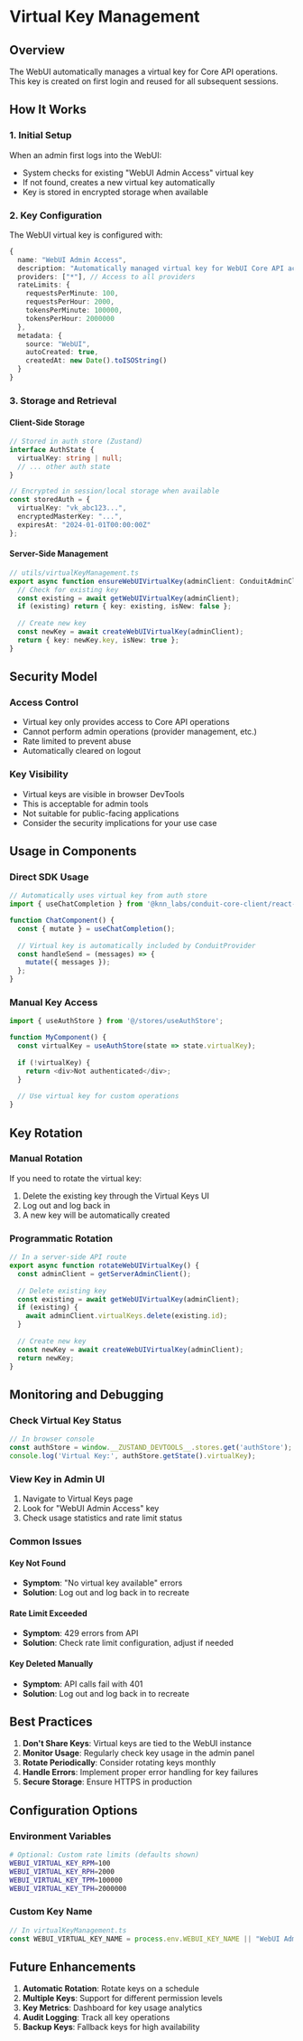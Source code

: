 # Virtual Key Management

## Overview

The WebUI automatically manages a virtual key for Core API operations. This key is created on first login and reused for all subsequent sessions.

## How It Works

### 1. Initial Setup
When an admin first logs into the WebUI:
- System checks for existing "WebUI Admin Access" virtual key
- If not found, creates a new virtual key automatically
- Key is stored in encrypted storage when available

### 2. Key Configuration
The WebUI virtual key is configured with:
```typescript
{
  name: "WebUI Admin Access",
  description: "Automatically managed virtual key for WebUI Core API access",
  providers: ["*"], // Access to all providers
  rateLimits: {
    requestsPerMinute: 100,
    requestsPerHour: 2000,
    tokensPerMinute: 100000,
    tokensPerHour: 2000000
  },
  metadata: {
    source: "WebUI",
    autoCreated: true,
    createdAt: new Date().toISOString()
  }
}
```

### 3. Storage and Retrieval

#### Client-Side Storage
```typescript
// Stored in auth store (Zustand)
interface AuthState {
  virtualKey: string | null;
  // ... other auth state
}

// Encrypted in session/local storage when available
const storedAuth = {
  virtualKey: "vk_abc123...",
  encryptedMasterKey: "...",
  expiresAt: "2024-01-01T00:00:00Z"
};
```

#### Server-Side Management
```typescript
// utils/virtualKeyManagement.ts
export async function ensureWebUIVirtualKey(adminClient: ConduitAdminClient) {
  // Check for existing key
  const existing = await getWebUIVirtualKey(adminClient);
  if (existing) return { key: existing, isNew: false };
  
  // Create new key
  const newKey = await createWebUIVirtualKey(adminClient);
  return { key: newKey.key, isNew: true };
}
```

## Security Model

### Access Control
- Virtual key only provides access to Core API operations
- Cannot perform admin operations (provider management, etc.)
- Rate limited to prevent abuse
- Automatically cleared on logout

### Key Visibility
- Virtual keys are visible in browser DevTools
- This is acceptable for admin tools
- Not suitable for public-facing applications
- Consider the security implications for your use case

## Usage in Components

### Direct SDK Usage
```typescript
// Automatically uses virtual key from auth store
import { useChatCompletion } from '@knn_labs/conduit-core-client/react-query';

function ChatComponent() {
  const { mutate } = useChatCompletion();
  
  // Virtual key is automatically included by ConduitProvider
  const handleSend = (messages) => {
    mutate({ messages });
  };
}
```

### Manual Key Access
```typescript
import { useAuthStore } from '@/stores/useAuthStore';

function MyComponent() {
  const virtualKey = useAuthStore(state => state.virtualKey);
  
  if (!virtualKey) {
    return <div>Not authenticated</div>;
  }
  
  // Use virtual key for custom operations
}
```

## Key Rotation

### Manual Rotation
If you need to rotate the virtual key:

1. Delete the existing key through the Virtual Keys UI
2. Log out and log back in
3. A new key will be automatically created

### Programmatic Rotation
```typescript
// In a server-side API route
export async function rotateWebUIVirtualKey() {
  const adminClient = getServerAdminClient();
  
  // Delete existing key
  const existing = await getWebUIVirtualKey(adminClient);
  if (existing) {
    await adminClient.virtualKeys.delete(existing.id);
  }
  
  // Create new key
  const newKey = await createWebUIVirtualKey(adminClient);
  return newKey;
}
```

## Monitoring and Debugging

### Check Virtual Key Status
```typescript
// In browser console
const authStore = window.__ZUSTAND_DEVTOOLS__.stores.get('authStore');
console.log('Virtual Key:', authStore.getState().virtualKey);
```

### View Key in Admin UI
1. Navigate to Virtual Keys page
2. Look for "WebUI Admin Access" key
3. Check usage statistics and rate limit status

### Common Issues

#### Key Not Found
- **Symptom**: "No virtual key available" errors
- **Solution**: Log out and log back in to recreate

#### Rate Limit Exceeded
- **Symptom**: 429 errors from API
- **Solution**: Check rate limit configuration, adjust if needed

#### Key Deleted Manually
- **Symptom**: API calls fail with 401
- **Solution**: Log out and log back in to recreate

## Best Practices

1. **Don't Share Keys**: Virtual keys are tied to the WebUI instance
2. **Monitor Usage**: Regularly check key usage in the admin panel
3. **Rotate Periodically**: Consider rotating keys monthly
4. **Handle Errors**: Implement proper error handling for key failures
5. **Secure Storage**: Ensure HTTPS in production

## Configuration Options

### Environment Variables
```bash
# Optional: Custom rate limits (defaults shown)
WEBUI_VIRTUAL_KEY_RPM=100
WEBUI_VIRTUAL_KEY_RPH=2000
WEBUI_VIRTUAL_KEY_TPM=100000
WEBUI_VIRTUAL_KEY_TPH=2000000
```

### Custom Key Name
```typescript
// In virtualKeyManagement.ts
const WEBUI_VIRTUAL_KEY_NAME = process.env.WEBUI_KEY_NAME || "WebUI Admin Access";
```

## Future Enhancements

1. **Automatic Rotation**: Rotate keys on a schedule
2. **Multiple Keys**: Support for different permission levels
3. **Key Metrics**: Dashboard for key usage analytics
4. **Audit Logging**: Track all key operations
5. **Backup Keys**: Fallback keys for high availability